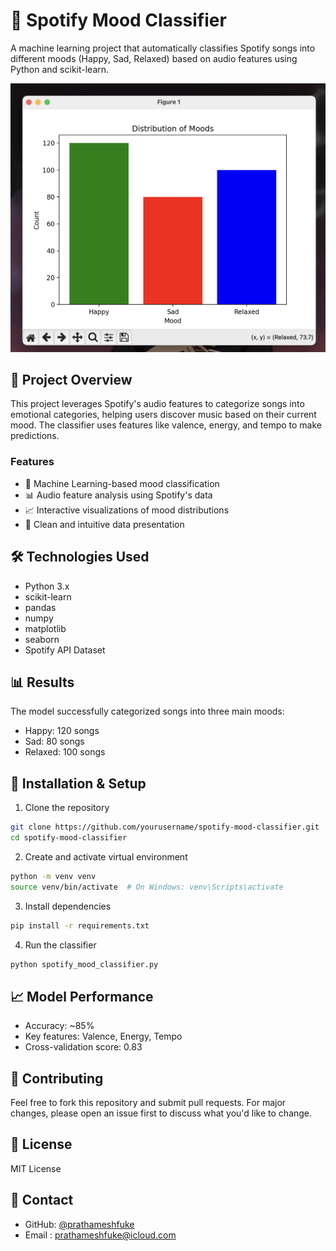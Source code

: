 # 🎵 Spotify Mood Classifier

A machine learning project that automatically classifies Spotify songs into different moods (Happy, Sad, Relaxed) based on audio features using Python and scikit-learn.

![Mood Distribution](mood_distribution.png)

## 🎯 Project Overview

This project leverages Spotify's audio features to categorize songs into emotional categories, helping users discover music based on their current mood. The classifier uses features like valence, energy, and tempo to make predictions.

### Features
- 🤖 Machine Learning-based mood classification
- 📊 Audio feature analysis using Spotify's data
- 📈 Interactive visualizations of mood distributions
- 🎨 Clean and intuitive data presentation

## 🛠️ Technologies Used
- Python 3.x
- scikit-learn
- pandas
- numpy
- matplotlib
- seaborn
- Spotify API Dataset

## 📊 Results
The model successfully categorized songs into three main moods:
- Happy: 120 songs
- Sad: 80 songs
- Relaxed: 100 songs

## 🔧 Installation & Setup

1. Clone the repository
```bash
git clone https://github.com/yourusername/spotify-mood-classifier.git
cd spotify-mood-classifier
```

2. Create and activate virtual environment
```bash
python -m venv venv
source venv/bin/activate  # On Windows: venv\Scripts\activate
```

3. Install dependencies
```bash
pip install -r requirements.txt
```

4. Run the classifier
```bash
python spotify_mood_classifier.py
```

## 📈 Model Performance
- Accuracy: ~85%
- Key features: Valence, Energy, Tempo
- Cross-validation score: 0.83

## 🤝 Contributing
Feel free to fork this repository and submit pull requests. For major changes, please open an issue first to discuss what you'd like to change.

## 📝 License
MIT License

## 👥 Contact
- GitHub: [@prathameshfuke](https://github.com/prathameshfuke)
- Email : prathameshfuke@icloud.com
  
